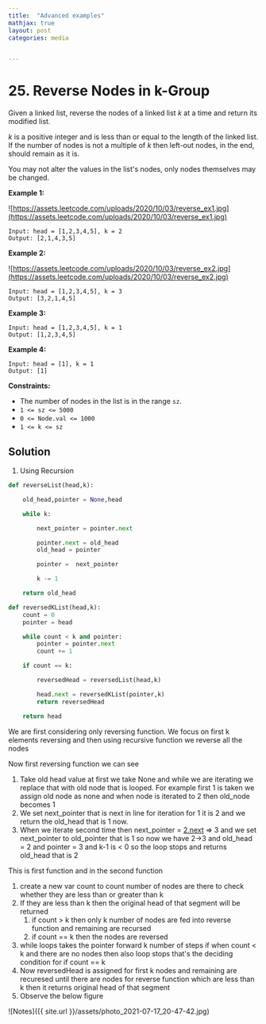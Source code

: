 ```yaml
---
title:  "Advanced examples"
mathjax: true
layout: post
categories: media


---
```




# 25. Reverse Nodes in k-Group

Given a linked list, reverse the nodes of a linked list *k* at a time and return its modified list.

*k* is a positive integer and is less than or equal to the length of the linked list. If the number of nodes is not a multiple of *k* then left-out nodes, in the end, should remain as it is.

You may not alter the values in the list's nodes, only nodes themselves may be changed.

**Example 1:**

![https://assets.leetcode.com/uploads/2020/10/03/reverse_ex1.jpg](https://assets.leetcode.com/uploads/2020/10/03/reverse_ex1.jpg)

```
Input: head = [1,2,3,4,5], k = 2
Output: [2,1,4,3,5]

```

**Example 2:**

![https://assets.leetcode.com/uploads/2020/10/03/reverse_ex2.jpg](https://assets.leetcode.com/uploads/2020/10/03/reverse_ex2.jpg)

```
Input: head = [1,2,3,4,5], k = 3
Output: [3,2,1,4,5]

```

**Example 3:**

```
Input: head = [1,2,3,4,5], k = 1
Output: [1,2,3,4,5]

```

**Example 4:**

```
Input: head = [1], k = 1
Output: [1]

```

**Constraints:**

- The number of nodes in the list is in the range `sz`.
- `1 <= sz <= 5000`
- `0 <= Node.val <= 1000`
- `1 <= k <= sz`

## Solution

1. Using Recursion

```python
def reverseList(head,k):

    old_head,pointer = None,head

    while k:

        next_pointer = pointer.next

        pointer.next = old_head
        old_head = pointer

        pointer =  next_pointer

        k -= 1

    return old_head

def reversedKList(head,k):
    count = 0
    pointer = head

    while count < k and pointer:
        pointer = pointer.next
        count += 1

    if count == k:

        reversedHead = reversedList(head,k)

        head.next = reversedKList(pointer,k)
        return reversedHead

    return head
```

We are first considering only reversing function. We focus on first k elements reversing and then using recursive function we reverse all the nodes

Now first reversing function we can see

1. Take old head value at first we take None and while we are iterating we replace that with old node that is looped. For example first 1 is taken we assign old node as none and when node is iterated to 2 then old_node becomes 1
2. We set next_pointer that is next in line for iteration for 1 it is 2 and we return the old_head that is 1 now.
3. When we iterate second time then next_pointer = [2.next](http://2.next) ⇒ 3 and we set next_pointer to old_pointer that is 1 so now we have 2→3 and old_head = 2  and pointer = 3 and k-1 is < 0 so the loop stops and returns old_head that is 2

This is first function and in the second function 

1. create a new var count to count number of nodes are there to check whether they are less than or greater than k
2. If they are less than k then the original head of that segment will be returned 
    1. if count > k then only k number of nodes are fed into reverse function and remaining are recursed
    2. if count == k then the nodes are reversed
3. while loops takes the pointer forward k number of steps if when count < k and there are no nodes then also loop stops that's the deciding condition for if count == k
4. Now reversedHead is assigned for first k nodes and remaining are recuresed until there are nodes for reverse function which are less than k then it returns original head of that segment 
5. Observe the below figure

![Notes]({{ site.url }}/assets/photo_2021-07-17_20-47-42.jpg)